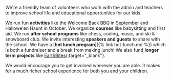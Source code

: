 We're a friendly team of volunteers who work with the admin and teachers to improve school life and educational opportunities for our kids.

We run fun **activities** like the Welcome Back BBQ in September and Hallowe'en Haunt in October. We organize **courses** like babysitting and first aid. We run **after school programs** like chess, coding, music, and ski & snowboard club. We invite interesting **speakers and guests** to share with the school. We have a [**hot lunch program**]({% link hot-lunch.md %}) which is both a fundraiser and a break from making lunch! We also fund **longer term projects** like [EarthBites](https://www.earthbites.ca){:target="_blank"}.

We would encourage you to get involved wherever you are able. It makes for a much richer school experience for both you and your children.